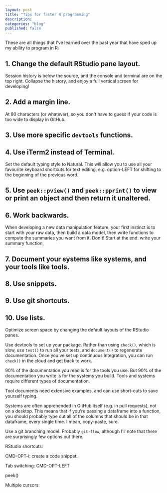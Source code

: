 ```yaml
---
layout: post
title: "Tips for faster R programming"
description: 
categories: "blog"
published: false
---
```


These are all things that I've learned over the past year that have sped up my ability to program in R:

## 1. Change the default RStudio pane layout.

Session history is below the source, and the console and terminal are on the top right. Collapse the history, and enjoy a full vertical screen for developing!

## 2. Add a margin line.

At 80 characters (or whatever), so you don't have to guess if your code is too wide to display in GitHub.

## 3. Use more specific `devtools` functions.


## 4. Use iTerm2 instead of Terminal. 

Set the default typing style  to Natural. This will allow you to use all your favourite keyboard shortcuts for text editing, e.g. option-LEFT for shifting to the beginning of the previous word.

## 5. Use `peek::pview()` and `peek::pprint()` to view or print an object and then return it unaltered.


## 6. Work backwards. 

When developing a new data manipulation feature, your first instinct is to start with your raw data, then build a data model, then write functions to compute the summaries you want from it. Don't! Start at the end: write your summary function, 

## 7. Document your systems like systems, and your tools like tools.

## 8. Use snippets.

## 9. Use git shortcuts.

## 10. Use lists.

Optimize screen space by changing the default layouts of the RStudio panes.



Use devtools to set up your package. Rather than using `check()`, which is slow, use `test()` to run all your tests, and `document()` to regenerate documentation. Once you've set up continuous integration, you can run `check()` in the cloud and get back to work.

90% of the documentation you read is for the tools you use. But 90% of the documentation you write is for the systems you build. Tools and systems require different types of documentation.

Tool documents need extensive examples, and can use short-cuts to save yourself typing.

Systems are often apprehended in GitHub itself (e.g. in pull requests), not on a desktop. This means that if you're passing a dataframe into a function, you should probably type out all of the columns that should be in that dataframe, every single time. I mean, copy-paste, sure.

Use a git branching model. Probably `git-flow`, although I'll note that there are surprisingly few options out there.

RStudio shortcuts:

CMD-OPT-i: create a code snippet.

Tab switching: CMD-OPT-LEFT

peek()

Multiple cursors: 

